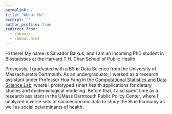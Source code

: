 ```yaml
---
permalink: /
title: "About Me"
excerpt: ""
author_profile: true
redirect_from: 
  - /about/
  - /about.html
---
```


Hi there! My name is Salvador Balkus, and I am an incoming PhD student in Biostatistics at the Harvard T.H. Chan School of Public Health. 

Previously, I graduated with a BS in Data Science from the University of Massachusetts Dartmouth. As an undergraduate, I worked as a research assistant under Professor Hua Fang in the [Computational Statistics and Data Science Lab](https://www.umassmed.edu/fanglab/), where I prototyped smart health applications for dietary studies and epidemiological modeling. Before that, I also spent time as a research assistant in the UMass Dartmouth Public Policy Center, where I analyzed diverse sets of socioeconomic data to study the Blue Economy as well as social determinants of health. 